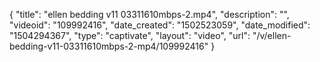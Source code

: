 {
    "title": "ellen bedding v11 03311610mbps-2.mp4",
    "description": "",
    "videoid": "109992416",
    "date_created": "1502523059",
    "date_modified": "1504294367",
    "type": "captivate",
    "layout": "video",
    "url": "\/v\/ellen-bedding-v11-03311610mbps-2-mp4\/109992416"
}